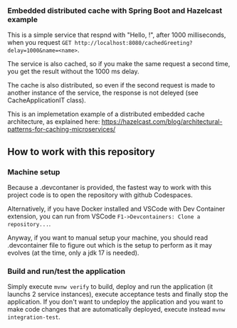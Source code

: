 ### Embedded distributed cache with Spring Boot and Hazelcast example

This is a simple service that respnd with "Hello, <name>!", after 1000 milliseconds, when you request 
```GET http://localhost:8080/cachedGreeting?delay=1000&name=<name>```.

The service is also cached, so if you make the same request a second time, you get the result without the 1000 ms delay.

The cache is also distributed, so even if the second request is made to another instance of the service, the response is not deleyed (see CacheApplicationIT class).

This is an implemetation example of a distributed embedded cache architecture, as explained here: https://hazelcast.com/blog/architectural-patterns-for-caching-microservices/

## How to work with this repository

### Machine setup
Because a .devcontaner is provided, the fastest way to work with this project code is to open the repository with github Codespaces.

Alternatively, if you have Docker installed and VSCode with Dev Container extension, you can run from VSCode ```F1->Devcontainers: Clone a repository...```.

Anyway, if you want to manual setup your machine, you should read .devcontainer file to figure out which is the setup to perform as it may evolves (at the time, only a jdk 17 is needed). 

### Build and run/test the application
Simply execute ```mvnw verify``` to build, deploy and run the application (it launchs 2 service instances), execute acceptance tests and finally stop the application.
If you don't want to undeploy the application and you want to make code changes that are automatically deployed, execute instead ```mvnw integration-test```.
